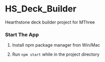 # HS_Deck_Builder
Hearthstone deck builder project for MThree


### Start The App ###

1. Install npm package manager fron Win/Mac

2. Run ```npm start``` while in the project directory
